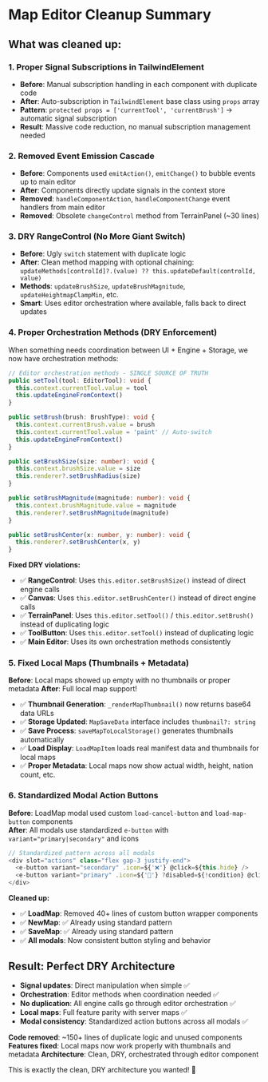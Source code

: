 # Map Editor Cleanup Summary

## What was cleaned up:

### 1. **Proper Signal Subscriptions in TailwindElement**
- **Before**: Manual subscription handling in each component with duplicate code
- **After**: Auto-subscription in `TailwindElement` base class using `props` array
- **Pattern**: `protected props = ['currentTool', 'currentBrush']` → automatic signal subscription
- **Result**: Massive code reduction, no manual subscription management needed

### 2. **Removed Event Emission Cascade**
- **Before**: Components used `emitAction()`, `emitChange()` to bubble events up to main editor
- **After**: Components directly update signals in the context store
- **Removed**: `handleComponentAction`, `handleComponentChange` event handlers from main editor
- **Removed**: Obsolete `changeControl` method from TerrainPanel (~30 lines)

### 3. **DRY RangeControl (No More Giant Switch)**
- **Before**: Ugly `switch` statement with duplicate logic
- **After**: Clean method mapping with optional chaining: `updateMethods[controlId]?.(value) ?? this.updateDefault(controlId, value)`
- **Methods**: `updateBrushSize`, `updateBrushMagnitude`, `updateHeightmapClampMin`, etc.
- **Smart**: Uses editor orchestration where available, falls back to direct updates

### 4. **Proper Orchestration Methods (DRY Enforcement)**
When something needs coordination between UI + Engine + Storage, we now have orchestration methods:

```typescript
// Editor orchestration methods - SINGLE SOURCE OF TRUTH
public setTool(tool: EditorTool): void {
  this.context.currentTool.value = tool
  this.updateEngineFromContext()
}

public setBrush(brush: BrushType): void {
  this.context.currentBrush.value = brush
  this.context.currentTool.value = 'paint' // Auto-switch
  this.updateEngineFromContext()
}

public setBrushSize(size: number): void {
  this.context.brushSize.value = size
  this.renderer?.setBrushRadius(size)
}

public setBrushMagnitude(magnitude: number): void {
  this.context.brushMagnitude.value = magnitude
  this.renderer?.setBrushMagnitude(magnitude)
}

public setBrushCenter(x: number, y: number): void {
  this.renderer?.setBrushCenter(x, y)
}
```

**Fixed DRY violations:**
- ✅ **RangeControl**: Uses `this.editor.setBrushSize()` instead of direct engine calls
- ✅ **Canvas**: Uses `this.editor.setBrushCenter()` instead of direct engine calls
- ✅ **TerrainPanel**: Uses `this.editor.setTool()` / `this.editor.setBrush()` instead of duplicating logic
- ✅ **ToolButton**: Uses `this.editor.setTool()` instead of duplicating logic
- ✅ **Main Editor**: Uses its own orchestration methods consistently

### 5. **Fixed Local Maps (Thumbnails + Metadata)**
**Before**: Local maps showed up empty with no thumbnails or proper metadata
**After**: Full local map support!

- ✅ **Thumbnail Generation**: `_renderMapThumbnail()` now returns base64 data URLs
- ✅ **Storage Updated**: `MapSaveData` interface includes `thumbnail?: string`
- ✅ **Save Process**: `saveMapToLocalStorage()` generates thumbnails automatically
- ✅ **Load Display**: `LoadMapItem` loads real manifest data and thumbnails for local maps
- ✅ **Proper Metadata**: Local maps now show actual width, height, nation count, etc.

### 6. **Standardized Modal Action Buttons**
**Before**: LoadMap modal used custom `load-cancel-button` and `load-map-button` components  
**After**: All modals use standardized `e-button` with `variant="primary|secondary"` and icons

```typescript
// Standardized pattern across all modals
<div slot="actions" class="flex gap-3 justify-end">
  <e-button variant="secondary" .icon=${'❌'} @click=${this.hide} />
  <e-button variant="primary" .icon=${'📂'} ?disabled=${!condition} @click=${this.handleAction} />
</div>
```

**Cleaned up:**
- ✅ **LoadMap**: Removed 40+ lines of custom button wrapper components
- ✅ **NewMap**: ✅ Already using standard pattern  
- ✅ **SaveMap**: ✅ Already using standard pattern
- ✅ **All modals**: Now consistent button styling and behavior

## Result: Perfect DRY Architecture
- **Signal updates**: Direct manipulation when simple ✅  
- **Orchestration**: Editor methods when coordination needed ✅
- **No duplication**: All engine calls go through editor orchestration ✅
- **Local maps**: Full feature parity with server maps ✅
- **Modal consistency**: Standardized action buttons across all modals ✅

**Code removed**: ~150+ lines of duplicate logic and unused components
**Features fixed**: Local maps now work properly with thumbnails and metadata
**Architecture**: Clean, DRY, orchestrated through editor component

This is exactly the clean, DRY architecture you wanted! 🎯